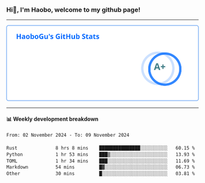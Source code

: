 <!--<h2 align="center"> Hi👋, I'm Haobo, welcome to my github page! </h2>-->
### Hi👋, I'm Haobo, welcome to my github page!
-------

<img href="https://github.com/HaoboGu" src="assets/stats.svg" alt="github stats" /> 

-------

#### 📊 **Weekly development breakdown**
<!--START_SECTION:waka-->

```txt
From: 02 November 2024 - To: 09 November 2024

Rust              8 hrs 8 mins    ███████████████░░░░░░░░░░   60.15 %
Python            1 hr 53 mins    ███▒░░░░░░░░░░░░░░░░░░░░░   13.93 %
TOML              1 hr 34 mins    ███░░░░░░░░░░░░░░░░░░░░░░   11.69 %
Markdown          54 mins         █▓░░░░░░░░░░░░░░░░░░░░░░░   06.73 %
Other             30 mins         █░░░░░░░░░░░░░░░░░░░░░░░░   03.81 %
```

<!--END_SECTION:waka-->
<!--
backup url: https://github-readme-status-dusky-ten.vercel.app/api?username=HaoboGu&count_private=true&show_icons=true&theme=transparent&border_color=2f80ed
-->
<!--
**HaoboGu/HaoboGu** is a ✨ _special_ ✨ repository because its `README.md` (this file) appears on your GitHub profile.

Here are some ideas to get you started:

- 🔭 I’m currently working on AI-assisted programming tools
- 🌱 I’m currently learning ...
- 👯 I’m looking to collaborate on ...
- 🤔 I’m looking for help with ...
- 💬 Ask me about ...
- 📫 How to reach me: ...
- 😄 Pronouns: ...
- ⚡ Fun fact: ...
-->
